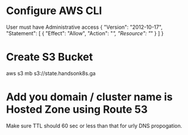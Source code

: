 # Configure AWS CLI 

User must have Administrative access 
{
    "Version": "2012-10-17",
    "Statement": [
        {
            "Effect": "Allow",
            "Action": "*",
            "Resource": "*"
        }
    ]
}

# Create S3 Bucket 


aws s3 mb s3://state.handsonk8s.ga

# Add you domain / cluster name is Hosted Zone using Route 53 

Make sure TTL should 60 sec or less than that for urly DNS propogation.
